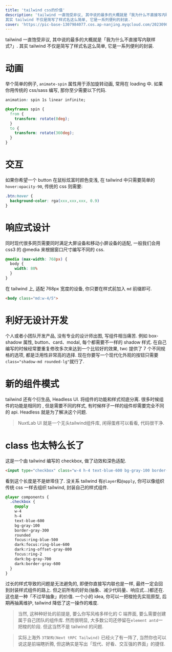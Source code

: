 ```yaml
---
title: 'tailwind css的价值'
description: 'tailwind 一直饱受非议, 其中说的最多的大概就是「我为什么不直接写内联样式?」.
其实 tailwind 不仅是简写了样式名这么简单, 它是一系列便利的封装.'
cover: 'https://pic-base-1307984077.cos.ap-nanjing.myqcloud.com/202309030328341.png'
---
```

tailwind 一直饱受非议, 其中说的最多的大概就是「我为什么不直接写内联样式?」.
其实 tailwind 不仅是简写了样式名这么简单, 它是一系列便利的封装.
# 动画
举个简单的例子, `animate-spin` 属性用于添加旋转动画, 常用在 loading 中. 如果你用传统的 css/sass 编写, 那你至少需要以下代码.
```css
animation: spin 1s linear infinite;

@keyframes spin {
  from {
    transform: rotate(0deg);
  }
  to {
    transform: rotate(360deg);
  }
}
```
# 交互
如果你希望一个 button 在鼠标炫富时颜色变浅, 在 tailwind 中只需要简单的`hover:opacity-90`, 传统的 css 则需要:
```css
.btn:hover {
  background-color: rga(xxx,xxx,xxx, 0.9)
}
```
# 响应式设计
同时现代很多网页需要同时满足大屏设备和移动小屏设备的适配, 一般我们会用 css3 的 @media 来根据窗口尺寸编写不同的 css.
```css
@media (max-width: 768px) {
  body {
    width: 80%
  }
}
```
在 tailwind 上, 适配 768px 宽度的设备, 你只要在样式前加入 `md` 前缀即可.
```html
<body class="md:w-4/5">
```
# 利好无设计开发
个人或者小团队开发产品, 没有专业的设计师出图, 写组件相当痛苦.
例如 box-shadow 属性, button、card、modal, 每个都需要不一样的 shadow 样式. 在自己编写的时候经常要重复修改多次来达到一个比较好的效果, twc 提供了 7 个不同规格的选项, 都是泛用性非常高的选择.
现在你要写一个现代化外观的按钮只需要`class="shadow-md rounded-lg"`就行了.
# 新的组件模式
tailwind 还有个衍生品, Headless UI. 将组件的功能和样式彻底分离. 很多时候组件的功能是相同的 , 但是需要不同的样式, 有时候样子一样的组件却需要完全不同的 api. Headless 就是为了解决这个问题.

> NuxtLab UI 就是一个无头tailwind组件库, 闲得蛋疼可以看看, 代码很干净.

# class 也太特么长了
这是一个由 tailwind 编写的 checkbox, 做了动效和深色适配.
```html
<input type="checkbox" class="w-4 h-4 text-blue-600 bg-gray-100 border-gray-300 rounded focus:ring-blue-500 dark:focus:ring-blue-600 dark:ring-offset-gray-800 focus:ring-2 dark:bg-gray-700 dark:border-gray-600"/>
```
看到这个长度是不是蚌埠住了. 没关系 tailwind 有`@layer`和`@apply`, 你可以像组织传统 css 一样去组织 tailwind, 封装自己的样式组件.
```css
@layer components {
  .checkbox {
    @apply
    w-4
    h-4
    text-blue-600
    bg-gray-100
    border-gray-300
    rounded
    focus:ring-blue-500
    dark:focus:ring-blue-600
    dark:ring-offset-gray-800
    focus:ring-2
    dark:bg-gray-700
    dark:border-gray-600
  }
}
```
过长的样式导致的问题是无法避免的, 即便你直接写内联也是一样, 最终一定会回到封装样式组件的路上. 但之前所有的好处(抽象、减少代码量、响应式...)都还在.
这也是一种「不过早抽象」的价值. 一个小的 idea, 你可以一把梭抢先实现原型, 后期再抽离维护, tailwind 降低了这一操作的难度.

> 当然, 这种种好处的前提是, 要么你写风格多样化的 C 端界面, 要么需要创建属于自己团队的组件库. 然而很明显, 大多数公司还停留在`element antd`一把梭的阶段. 但这当然不是 tailwind 的问题.

> 实际上海外 `3T架构(Next tRPC Tailwind)` 已经火了有一阵了, 当然你也可以说这是前端瞎折腾, 但这确实是写出「现代、好看、交互强的界面」的捷径.